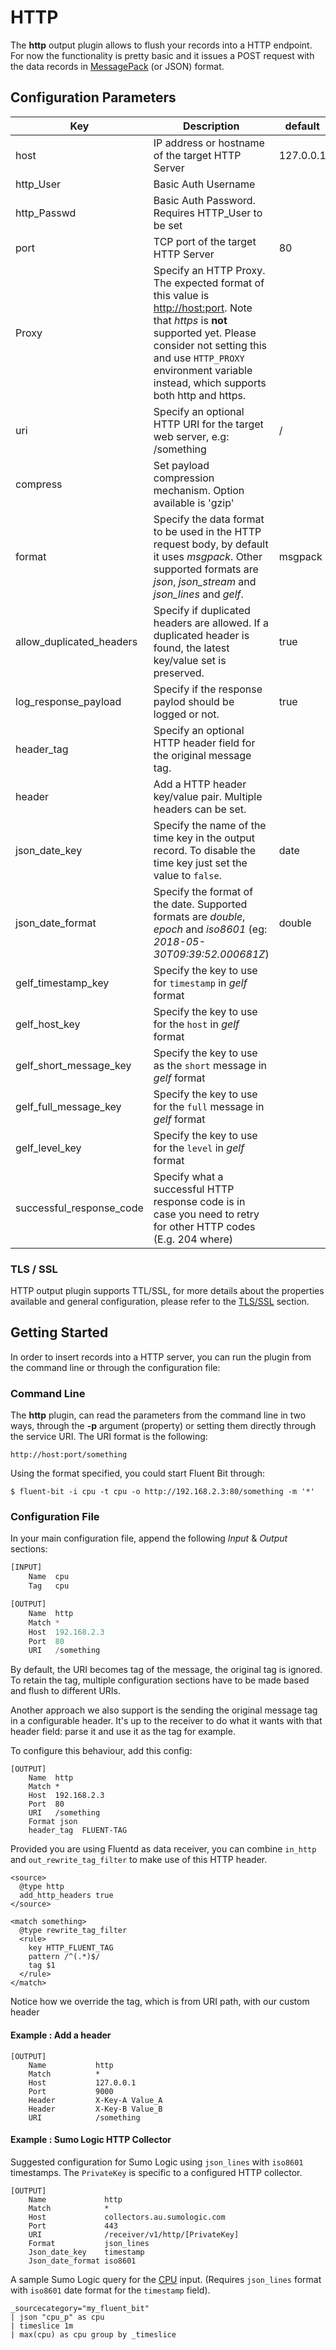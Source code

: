 # HTTP

The **http** output plugin allows to flush your records into a HTTP endpoint. For now the functionality is pretty basic and it issues a POST request with the data records in [MessagePack](http://msgpack.org) (or JSON) format.

## Configuration Parameters

| Key                        | Description                                                                                                                                                                                                                                                            | default   |
| -------------------------- | ---------------------------------------------------------------------------------------------------------------------------------------------------------------------------------------------------------------------------------------------------------------------- | --------- |
| host                       | IP address or hostname of the target HTTP Server                                                                                                                                                                                                                       | 127.0.0.1 |
| http\_User                 | Basic Auth Username                                                                                                                                                                                                                                                    |           |
| http\_Passwd               | Basic Auth Password. Requires HTTP\_User to be set                                                                                                                                                                                                                     |           |
| port                       | TCP port of the target HTTP Server                                                                                                                                                                                                                                     | 80        |
| Proxy                      | Specify an HTTP Proxy. The expected format of this value is [http://host:port](http://host/:port). Note that _https_ is **not** supported yet. Please consider not setting this and use `HTTP_PROXY` environment variable instead, which supports both http and https. |           |
| uri                        | Specify an optional HTTP URI for the target web server, e.g: /something                                                                                                                                                                                                | /         |
| compress                   | Set payload compression mechanism. Option available is 'gzip'                                                                                                                                                                                                          |           |
| format                     | Specify the data format to be used in the HTTP request body, by default it uses _msgpack_. Other supported formats are _json_, _json\_stream_ and _json\_lines_ and _gelf_.                                                                                            | msgpack   |
| allow\_duplicated\_headers | Specify if duplicated headers are allowed. If a duplicated header is found, the latest key/value set is preserved.                                                                                                                                                     | true      |
| log\_response\_payload     | Specify if the response paylod should be logged or not.                                                                                                                                                                                                                | true      |
| header\_tag                | Specify an optional HTTP header field for the original message tag.                                                                                                                                                                                                    |           |
| header                     | Add a HTTP header key/value pair. Multiple headers can be set.                                                                                                                                                                                                         |           |
| json\_date\_key            | Specify the name of the time key in the output record. To disable the time key just set the value to `false`.                                                                                                                                                          | date      |
| json\_date\_format         | Specify the format of the date. Supported formats are _double_, _epoch_ and _iso8601_ (eg: _2018-05-30T09:39:52.000681Z_)                                                                                                                                              | double    |
| gelf\_timestamp\_key       | Specify the key to use for `timestamp` in _gelf_ format                                                                                                                                                                                                                |           |
| gelf\_host\_key            | Specify the key to use for the `host` in _gelf_ format                                                                                                                                                                                                                 |           |
| gelf\_short\_message\_key  | Specify the key to use as the `short` message in _gelf_ format                                                                                                                                                                                                         |           |
| gelf\_full\_message\_key   | Specify the key to use for the `full` message in _gelf_ format                                                                                                                                                                                                         |           |
| gelf\_level\_key           | Specify the key to use for the `level` in _gelf_ format                                                                                                                                                                                                                |           |
| successful\_response\_code | Specify what a successful HTTP response code is in case you need to retry for other HTTP codes (E.g. 204 where)                                                                                                                                                        |           |

### TLS / SSL

HTTP output plugin supports TTL/SSL, for more details about the properties available and general configuration, please refer to the [TLS/SSL](tcp-and-tls.md) section.

## Getting Started

In order to insert records into a HTTP server, you can run the plugin from the command line or through the configuration file:

### Command Line

The **http** plugin, can read the parameters from the command line in two ways, through the **-p** argument (property) or setting them directly through the service URI. The URI format is the following:

```
http://host:port/something
```

Using the format specified, you could start Fluent Bit through:

```
$ fluent-bit -i cpu -t cpu -o http://192.168.2.3:80/something -m '*'
```

### Configuration File

In your main configuration file, append the following _Input_ & _Output_ sections:

```python
[INPUT]
    Name  cpu
    Tag   cpu

[OUTPUT]
    Name  http
    Match *
    Host  192.168.2.3
    Port  80
    URI   /something
```

By default, the URI becomes tag of the message, the original tag is ignored. To retain the tag, multiple configuration sections have to be made based and flush to different URIs.

Another approach we also support is the sending the original message tag in a configurable header. It's up to the receiver to do what it wants with that header field: parse it and use it as the tag for example.

To configure this behaviour, add this config:

```
[OUTPUT]
    Name  http
    Match *
    Host  192.168.2.3
    Port  80
    URI   /something
    Format json
    header_tag  FLUENT-TAG
```

Provided you are using Fluentd as data receiver, you can combine `in_http` and `out_rewrite_tag_filter` to make use of this HTTP header.

```
<source>
  @type http
  add_http_headers true
</source>

<match something>
  @type rewrite_tag_filter
  <rule>
    key HTTP_FLUENT_TAG
    pattern /^(.*)$/
    tag $1
  </rule>
</match>
```

Notice how we override the tag, which is from URI path, with our custom header

#### Example : Add a header

```
[OUTPUT]
    Name           http
    Match          *
    Host           127.0.0.1
    Port           9000
    Header         X-Key-A Value_A
    Header         X-Key-B Value_B
    URI            /something
```

#### Example : Sumo Logic HTTP Collector

Suggested configuration for Sumo Logic using `json_lines` with `iso8601` timestamps. The `PrivateKey` is specific to a configured HTTP collector.

```
[OUTPUT]
    Name             http
    Match            *
    Host             collectors.au.sumologic.com
    Port             443
    URI              /receiver/v1/http/[PrivateKey]
    Format           json_lines
    Json_date_key    timestamp
    Json_date_format iso8601
```

A sample Sumo Logic query for the [CPU](../inputs/cpu-metrics.md) input. \(Requires `json_lines` format with `iso8601` date format for the `timestamp` field\).

```
_sourcecategory="my_fluent_bit"
| json "cpu_p" as cpu
| timeslice 1m
| max(cpu) as cpu group by _timeslice
```
